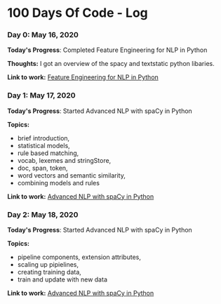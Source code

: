 # 100 Days Of Code - Log

### Day 0: May 16, 2020

**Today's Progress**: Completed Feature Engineering for NLP in Python

**Thoughts:** I got an overview of the spacy and textstatic python libaries.

**Link to work:** [Feature Engineering for NLP in Python](https://twitter.com/s_srinjoy/status/1261556841173180417?s=20)

### Day 1: May 17, 2020

**Today's Progress**: Started Advanced NLP with spaCy in Python

**Topics:** 
- brief introduction,
- statistical models,
- rule based matching,
- vocab, lexemes and stringStore,
- doc, span, token,
- word vectors and semantic similarity,
- combining models and rules

**Link to work:** [Advanced NLP with spaCy in Python](https://www.datacamp.com/courses/advanced-nlp-with-spacy)

### Day 2: May 18, 2020

**Today's Progress**: Started Advanced NLP with spaCy in Python

**Topics:** 
- pipeline components, extension attributes,
- scaling up pipielines,
- creating training data,
- train and update with new data

**Link to work:** [Advanced NLP with spaCy in Python](https://www.datacamp.com/courses/advanced-nlp-with-spacy)
